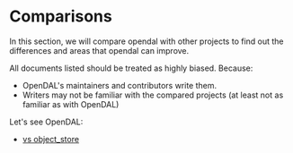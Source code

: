 # Comparisons

In this section, we will compare opendal with other projects to find out the differences and areas that opendal can improve.

All documents listed should be treated as highly biased. Because:

- OpenDAL's maintainers and contributors write them.
- Writers may not be familiar with the compared projects (at least not as familiar as with OpenDAL)

Let's see OpenDAL:

- [vs object_store](./object_store/)
